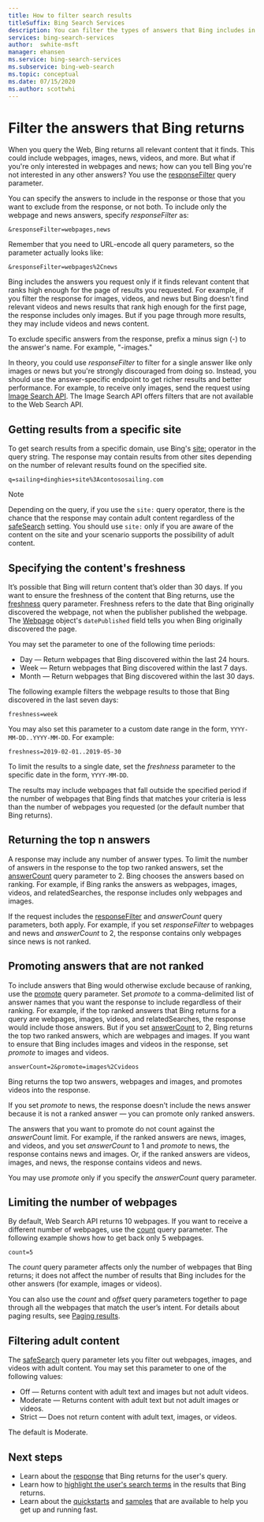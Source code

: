 ```yaml
---
title: How to filter search results
titleSuffix: Bing Search Services
description: You can filter the types of answers that Bing includes in the response (for example images, videos, and news) by using the 'responseFilter' query parameter.
services: bing-search-services
author:  swhite-msft
manager: ehansen
ms.service: bing-search-services
ms.subservice: bing-web-search
ms.topic: conceptual
ms.date: 07/15/2020
ms.author: scottwhi
---
```

# Filter the answers that Bing returns

When you query the Web, Bing returns all relevant content that it finds. This could include webpages, images, news, videos, and more. But what if you're only interested in webpages and news; how can you tell Bing you're not interested in any other answers? You use the [responseFilter](reference/query-parameters.md#responsefilter) query parameter.

You can specify the answers to include in the response or those that you want to exclude from the response, or not both. To include only the webpage and news answers, specify *responseFilter* as:

```
&responseFilter=webpages,news
```

Remember that you need to URL-encode all query parameters, so the parameter actually looks like:

```
&responseFilter=webpages%2Cnews
```

Bing includes the answers you request only if it finds relevant content that ranks high enough for the page of results you requested. For example, if you filter the response for images, videos, and news but Bing doesn't find relevant videos and news results that rank high enough for the first page, the response includes only images. But if you page through more results, they may include videos and news content.

To exclude specific answers from the response, prefix a minus sign (-) to the answer's name. For example, "-images."

In theory, you could use *responseFilter* to filter for a single answer like only images or news but you're strongly discouraged from doing so. Instead, you should use the answer-specific endpoint to get richer results and better performance. For example, to receive only images, send the request using [Image Search API](../bing-image-search/overview.md). The Image Search API offers filters that are not available to the Web Search API.  

## Getting results from a specific site

To get search results from a specific domain, use Bing's [site:](https://help.bing.microsoft.com/#apex/18/en-US/10001/-1) operator in the query string. The response may contain results from other sites depending on the number of relevant results found on the specified site.

```
q=sailing+dinghies+site%3Acontososailing.com
```

> [!NOTE]
> Depending on the query, if you use the `site:` query operator, there is the chance that the response may contain adult content regardless of the [safeSearch](reference/query-parameters.md#safesearch) setting. You should use `site:` only if you are aware of the content on the site and your scenario supports the possibility of adult content.

## Specifying the content's freshness

It’s possible that Bing will return content that’s older than 30 days. If you want to ensure the freshness of the content that Bing returns, use the [freshness](reference/query-parameters.md#freshness) query parameter. Freshness refers to the date that Bing originally discovered the webpage, not when the publisher published the webpage. The [Webpage](reference/response-objects.md#webpage) object's `datePublished` field tells you when Bing originally discovered the page.

You may set the parameter to one of the following time periods:

- Day &mdash; Return webpages that Bing discovered within the last 24 hours.
- Week &mdash; Return webpages that Bing discovered within the last 7 days.
- Month &mdash; Return webpages that Bing discovered within the last 30 days.

The following example filters the webpage results to those that Bing discovered in the last seven days:

```
freshness=week
```

You may also set this parameter to a custom date range in the form, `YYYY-MM-DD..YYYY-MM-DD`. For example:

```
freshness=2019-02-01..2019-05-30
```

To limit the results to a single date, set the *freshness* parameter to the specific date in the form, `YYYY-MM-DD`.

The results may include webpages that fall outside the specified period if the number of webpages that Bing finds that matches your criteria is less than the number of webpages you requested (or the default number that Bing returns).

## Returning the top n answers

A response may include any number of answer types. To limit the number of answers in the response to the top two ranked answers, set the [answerCount](reference/query-parameters.md#answercount) query parameter to 2. Bing chooses the answers based on ranking. For example, if Bing ranks the answers as webpages, images, videos, and relatedSearches, the response includes only webpages and images.

If the request includes the [responseFilter](reference/query-parameters.md#responsefilter) and *answerCount* query parameters, both apply. For example, if you set *responseFilter* to webpages and news and *answerCount* to 2, the response contains only webpages since news is not ranked.

## Promoting answers that are not ranked

To include answers that Bing would otherwise exclude because of ranking, use the [promote](reference/query-parameters.md#promote) query parameter. Set *promote* to a comma-delimited list of answer names that you want the response to include regardless of their ranking. For example, if the top ranked answers that Bing returns for a query are webpages, images, videos, and relatedSearches, the response would include those answers. But if you set [answerCount](reference/query-parameters.md#answercount) to 2, Bing returns the top two ranked answers, which are webpages and images. If you want to ensure that Bing includes images and videos in the response, set *promote* to images and videos.

```  
answerCount=2&promote=images%2Cvideos
```  

Bing returns the top two answers, webpages and images, and promotes videos into the response.

If you set *promote* to news, the response doesn't include the news answer because it is not a ranked answer &mdash; you can promote only ranked answers.

The answers that you want to promote do not count against the *answerCount* limit. For example, if the ranked answers are news, images, and videos, and you set *answerCount* to 1 and *promote* to news, the response contains news and images. Or, if the ranked answers are videos, images, and news, the response contains videos and news.

You may use *promote* only if you specify the *answerCount* query parameter.

## Limiting the number of webpages

By default, Web Search API returns 10 webpages. If you want to receive a different number of webpages, use the [count](reference/query-parameters.md#count) query parameter. The following example shows how to get back only 5 webpages.

```
count=5
```

The *count* query parameter affects only the number of webpages that Bing returns; it does not affect the number of results that Bing includes for the other answers (for example, images or videos).

You can also use the *count* and *offset* query parameters together to page through all the webpages that match the user’s intent. For details about paging results, see [Paging results](page-results.md).

## Filtering adult content

The [safeSearch](reference/query-parameters.md#safesearch) query parameter lets you filter out webpages, images, and videos with adult content. You may set this parameter to one of the following values:

- Off &mdash; Returns content with adult text and images but not adult videos.
- Moderate &mdash; Returns content with adult text but not adult images or videos.
- Strict &mdash; Does not return content with adult text, images, or videos.

The default is Moderate.

## Next steps

- Learn about the [response](search-responses.md) that Bing returns for the user's query.
- Learn how to [highlight the user's search terms](hit-highlighting.md) in the results that Bing returns.
- Learn about the [quickstarts](quickstarts/quickstarts.md) and [samples](samples.md) that are available to help you get up and running fast.
